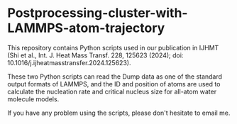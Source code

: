 # Postprocessing-cluster-with-LAMMPS-atom-trajectory

This repository contains Python scripts used in our publication in IJHMT (Shi et al., Int. J. Heat Mass Transf. 228, 125623 (2024); doi: 10.1016/j.ijheatmasstransfer.2024.125623).

These two Python scripts can read the Dump data as one of the standard output formats of LAMMPS, and the ID and position of atoms are used to calculate the nucleation rate and critical nucleus size for all-atom water molecule models.

If you have any problem using the scripts, please don't hesitate to email me.
